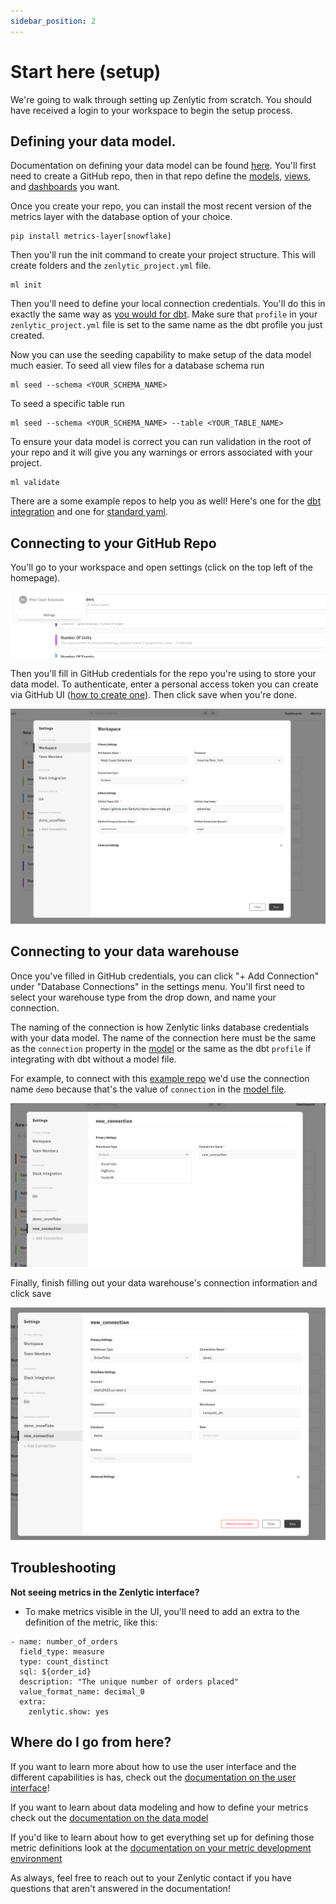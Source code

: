 ```yaml
---
sidebar_position: 2
---
```


# Start here (setup)

We're going to walk through setting up Zenlytic from scratch. You should have received a login to your workspace to begin the setup process.


## Defining your data model.

Documentation on defining your data model can be found [here](./4_data_modeling/1_data_modeling.md). You'll first need to create a GitHub repo, then in that repo define the [models](./4_data_modeling/2_model.md), [views](./4_data_modeling/6_view.md), and [dashboards](./4_data_modeling/3_dashboard.md) you want. 

Once you create your repo, you can install the most recent version of the metrics layer with the database option of your choice.
```
pip install metrics-layer[snowflake]
``` 

Then you'll run the init command to create your project structure. This will create folders and the `zenlytic_project.yml` file. 
```
ml init
```

Then you'll need to define your local connection credentials. You'll do this in exactly the same way as [you would for dbt](https://docs.getdbt.com/dbt-cli/configure-your-profile). Make sure that `profile` in your `zenlytic_project.yml` file is set to the same name as the dbt profile you just created.


Now you can use the seeding capability to make setup of the data model much easier. To seed all view files for a database schema run
```
ml seed --schema <YOUR_SCHEMA_NAME>
``` 
To seed a specific table run 
```
ml seed --schema <YOUR_SCHEMA_NAME> --table <YOUR_TABLE_NAME>
```

To ensure your data model is correct you can run validation in the root of your repo and it will give you any warnings or errors associated with your project.
```
ml validate
```

There are a some example repos to help you as well! Here's one for the [dbt integration](https://github.com/Zenlytic/jaffle_shop) and one for [standard yaml](https://github.com/Zenlytic/demo-data-model).



## Connecting to your GitHub Repo  

You'll go to your workspace and open settings (click on the top left of the homepage).

![open-settings](assets/open-settings.png)


Then you'll fill in GitHub credentials for the repo you're using to store your data model. To authenticate, enter a personal access token you can create via GitHub UI ([how to create one](https://docs.github.com/en/authentication/keeping-your-account-and-data-secure/creating-a-personal-access-token)). Then click save when you're done.

![enter-github-creds](assets/enter-github-creds.png)



## Connecting to your data warehouse

Once you've filled in GitHub credentials, you can click "+ Add Connection" under "Database Connections" in the settings menu. You'll first need to select your warehouse type from the drop down, and name your connection. 

The naming of the connection is how Zenlytic links database credentials with your data model. The name of the connection here must be the same as the `connection` property in the [model](./4_data_modeling/2_model.md) or the same as the dbt `profile` if integrating with dbt without a model file. 

For example, to connect with this [example repo](https://github.com/Zenlytic/demo-data-model) we'd use the connection name `demo` because that's the value of `connection` in the [model file](https://github.com/Zenlytic/demo-data-model/blob/master/models/pure_organics_model.yml).  

![create-connection](assets/create-connection.png)


Finally, finish filling out your data warehouse's connection information and click save

![finish-connection](assets/finish-connection.png)


## Troubleshooting

**Not seeing metrics in the Zenlytic interface?**
* To make metrics visible in the UI, you'll need to add an extra to the definition of the metric, like this:

```
- name: number_of_orders
  field_type: measure
  type: count_distinct
  sql: ${order_id}
  description: "The unique number of orders placed"
  value_format_name: decimal_0
  extra:
    zenlytic.show: yes
```


## Where do I go from here?

If you want to learn more about how to use the user interface and the different capabilities is has, check out the [documentation on the user interface](./3_zenlytic_ui/1_using_zenlytic.md)!

If you want to learn about data modeling and how to define your metrics check out the [documentation on the data model](./4_data_modeling/1_data_modeling.md)

If you'd like to learn about how to get everything set up for defining those metric definitions look at the [documentation on your metric development environment](./5_development_environment/1_development_environment.md)

As always, feel free to reach out to your Zenlytic contact if you have questions that aren't answered in the documentation!
